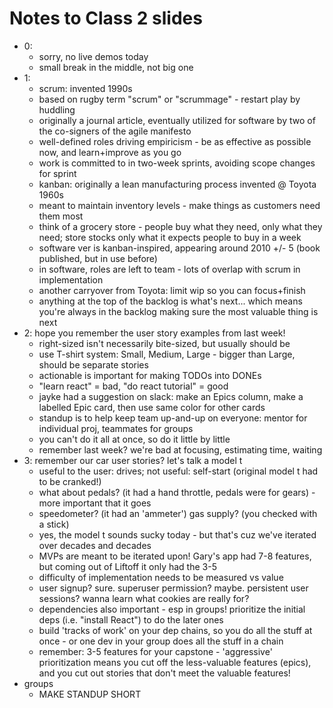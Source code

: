# Notes to Class 2 slides

* 0:
  * sorry, no live demos today
  * small break in the middle, not big one
* 1:
  * scrum: invented 1990s
  * based on rugby term "scrum" or "scrummage" - restart play by huddling
  * originally a journal article, eventually utilized for software by two of the co-signers of the agile manifesto
  * well-defined roles driving empiricism - be as effective as possible now, and learn+improve as you go
  * work is committed to in two-week sprints, avoiding scope changes for sprint
  * kanban: originally a lean manufacturing process invented @ Toyota 1960s
  * meant to maintain inventory levels - make things as customers need them most
  * think of a grocery store - people buy what they need, only what they need; store stocks only what it expects people to buy in a week
  * software ver is kanban-inspired, appearing around 2010 +/- 5 (book published, but in use before)
  * in software, roles are left to team - lots of overlap with scrum in implementation
  * another carryover from Toyota: limit wip so you can focus+finish
  * anything at the top of the backlog is what's next... which means you're always in the backlog making sure the most valuable thing is next
* 2: hope you remember the user story examples from last week!
  * right-sized isn't necessarily bite-sized, but usually should be
  * use T-shirt system: Small, Medium, Large - bigger than Large, should be separate stories
  * actionable is important for making TODOs into DONEs
  * "learn react" = bad, "do react tutorial" = good
  * jayke had a suggestion on slack: make an Epics column, make a labelled Epic card, then use same color for other cards
  * standup is to help keep team up-and-up on everyone: mentor for individual proj, teammates for groups
  * you can't do it all at once, so do it little by little
  * remember last week? we're bad at focusing, estimating time, waiting
* 3: remember our car user stories? let's talk a model t
  * useful to the user: drives; not useful: self-start (original model t had to be cranked!)
  * what about pedals? (it had a hand throttle, pedals were for gears) - more important that it goes
  * speedometer? (it had an 'ammeter') gas supply? (you checked with a stick)
  * yes, the model t sounds sucky today - but that's cuz we've iterated over decades and decades
  * MVPs are meant to be iterated upon! Gary's app had 7-8 features, but coming out of Liftoff it only had the 3-5
  * difficulty of implementation needs to be measured vs value
  * user signup? sure. superuser permission? maybe. persistent user sessions? wanna learn what cookies are really for?
  * dependencies also important - esp in groups! prioritize the initial deps (i.e. "install React") to do the later ones
  * build 'tracks of work' on your dep chains, so you do all the stuff at once - or one dev in your group does all the stuff in a chain
  * remember: 3-5 features for your capstone - 'aggressive' prioritization means you cut off the less-valuable features (epics), and you cut out stories that don't meet the valuable features!
* groups
  * MAKE STANDUP SHORT
